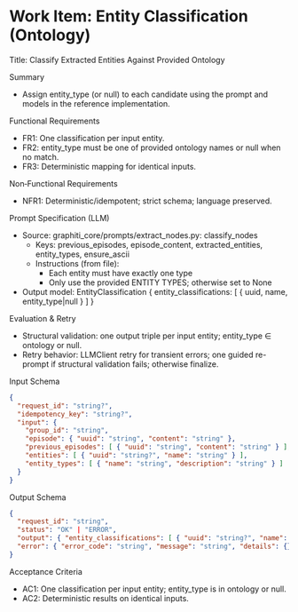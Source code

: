 # Work Item: Entity Classification (Ontology)

Title: Classify Extracted Entities Against Provided Ontology

Summary
- Assign entity_type (or null) to each candidate using the prompt and models in the reference implementation.

Functional Requirements
- FR1: One classification per input entity.
- FR2: entity_type must be one of provided ontology names or null when no match.
- FR3: Deterministic mapping for identical inputs.

Non‑Functional Requirements
- NFR1: Deterministic/idempotent; strict schema; language preserved.

Prompt Specification (LLM)
- Source: graphiti_core/prompts/extract_nodes.py: classify_nodes
  - Keys: previous_episodes, episode_content, extracted_entities, entity_types, ensure_ascii
  - Instructions (from file):
    - Each entity must have exactly one type
    - Only use the provided ENTITY TYPES; otherwise set to None
- Output model: EntityClassification { entity_classifications: [ { uuid, name, entity_type|null } ] }

Evaluation & Retry
- Structural validation: one output triple per input entity; entity_type ∈ ontology or null.
- Retry behavior: LLMClient retry for transient errors; one guided re-prompt if structural validation fails; otherwise finalize.

Input Schema
```json
{
  "request_id": "string?",
  "idempotency_key": "string?",
  "input": {
    "group_id": "string",
    "episode": { "uuid": "string", "content": "string" },
    "previous_episodes": [ { "uuid": "string", "content": "string" } ],
    "entities": [ { "uuid": "string?", "name": "string" } ],
    "entity_types": [ { "name": "string", "description": "string" } ]
  }
}
```

Output Schema
```json
{
  "request_id": "string",
  "status": "OK" | "ERROR",
  "output": { "entity_classifications": [ { "uuid": "string?", "name": "string", "entity_type": "string|null" } ] },
  "error": { "error_code": "string", "message": "string", "details": {} }
}
```

Acceptance Criteria
- AC1: One classification per input entity; entity_type is in ontology or null.
- AC2: Deterministic results on identical inputs.

